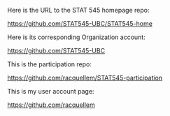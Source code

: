 Here is the URL to the STAT 545 homepage repo:

https://github.com/STAT545-UBC/STAT545-home

Here is its corresponding Organization account:

https://github.com/STAT545-UBC

This is the participation repo:

https://github.com/racquellem/STAT545-participation

This is my user account page:

https://github.com/racquellem
